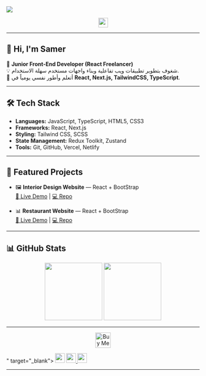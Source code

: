 <img src="https://capsule-render.vercel.app/api?type=waving&color=0:38b2ac,100:3b82f6&height=200&section=header&text=Samer%20Selim&fontSize=45&fontColor=ffffff&animation=fadeIn&fontAlignY=35" />

<p align="center">
  <a href="<img src="https://capsule-render.vercel.app/api?type=waving&color=0:38b2ac,100:3b82f6&height=200&section=header&text=Samer%20Selim&fontSize=45&fontColor=ffffff&animation=fadeIn&fontAlignY=35" />

<p align="center">
  <a href="<img src="https://capsule-render.vercel.app/api?type=waving&color=0:38b2ac,100:3b82f6&height=200&section=header&text=Samer%20Selim&fontSize=45&fontColor=ffffff&animation=fadeIn&fontAlignY=35" />

<p align="center">
  <a href="https://www.linkedin.com/in/samerselim800" target="_blank">
    <img src="https://img.shields.io/badge/linkedin-%230077B5.svg?&style=for-the-badge&logo=linkedin&logoColor=white" height=25>
  </a>

</p>

---

## 👋 Hi, I'm Samer
🎯 **Junior Front-End Developer (React Freelancer)**  
💡 شغوف بتطوير تطبيقات ويب تفاعلية وبناء واجهات مستخدم سهلة الاستخدام.  
🚀 أتعلم وأطور نفسي يومياً في **React, Next.js, TailwindCSS, TypeScript**.  

---

## 🛠️ Tech Stack
- **Languages:** JavaScript, TypeScript, HTML5, CSS3  
- **Frameworks:** React, Next.js  
- **Styling:** Tailwind CSS, SCSS  
- **State Management:** Redux Toolkit, Zustand  
- **Tools:** Git, GitHub, Vercel, Netlify  

---

## 🚀 Featured Projects
- 🖼️ **Interior Design Website** — React + BootStrap  
  [🔗 Live Demo](http://classy-kataifi-683ef4.netlify.app/) | [💻 Repo](#)

- 📊 **Restaurant Website** — React + BootStrap   
  [🔗 Live Demo](http://chic-rugelach-a4e784.netlify.app/) | [💻 Repo](#)

---

## 📊 GitHub Stats
<p align="center">
  <img src="https://github-readme-stats.vercel.app/api?username=samerselim&show_icons=true&theme=tokyonight" height=150 />
  <img src="https://github-readme-stats.vercel.app/api/top-langs/?username=samerselim&layout=compact&theme=tokyonight" height=150 />
</p>

---

<p align="center">
  <a href="https://www.buymeacoffee.com/your-link" target="_blank">
    <img src="https://cdn.buymeacoffee.com/buttons/v2/default-yellow.png" alt="Buy Me A Coffee" height="40" >
  </a>
</p>
" target="_blank">
    <img src="https://img.shields.io/badge/linkedin-%230077B5.svg?&style=for-the-badge&logo=linkedin&logoColor=white" height=25>
  </a>
  <a href="https://twitter.com/your-twitter" target="_blank">
    <img src="https://img.shields.io/badge/twitter-%231DA1F2.svg?&style=for-the-badge&logo=twitter&logoColor=white" height=25>
  </a>
  <a href="https://www.instagram.com/your-instagram" target="_blank">
    <img src="https://img.shields.io/badge/instagram-%23E4405F.svg?&style=for-the-badge&logo=instagram&logoColor=white" height=25>
  </a>
</p>

---


